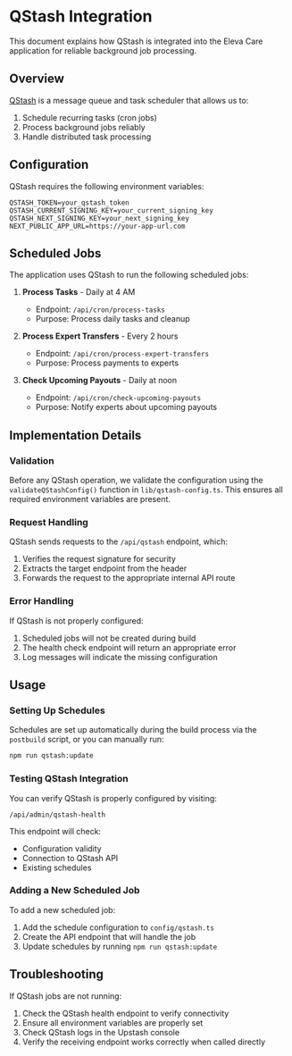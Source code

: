# QStash Integration

This document explains how QStash is integrated into the Eleva Care application for reliable background job processing.

## Overview

[QStash](https://upstash.com/docs/qstash/overall/getstarted) is a message queue and task scheduler that allows us to:

1. Schedule recurring tasks (cron jobs)
2. Process background jobs reliably
3. Handle distributed task processing

## Configuration

QStash requires the following environment variables:

```
QSTASH_TOKEN=your_qstash_token
QSTASH_CURRENT_SIGNING_KEY=your_current_signing_key
QSTASH_NEXT_SIGNING_KEY=your_next_signing_key
NEXT_PUBLIC_APP_URL=https://your-app-url.com
```

## Scheduled Jobs

The application uses QStash to run the following scheduled jobs:

1. **Process Tasks** - Daily at 4 AM

   - Endpoint: `/api/cron/process-tasks`
   - Purpose: Process daily tasks and cleanup

2. **Process Expert Transfers** - Every 2 hours

   - Endpoint: `/api/cron/process-expert-transfers`
   - Purpose: Process payments to experts

3. **Check Upcoming Payouts** - Daily at noon
   - Endpoint: `/api/cron/check-upcoming-payouts`
   - Purpose: Notify experts about upcoming payouts

## Implementation Details

### Validation

Before any QStash operation, we validate the configuration using the `validateQStashConfig()` function in `lib/qstash-config.ts`. This ensures all required environment variables are present.

### Request Handling

QStash sends requests to the `/api/qstash` endpoint, which:

1. Verifies the request signature for security
2. Extracts the target endpoint from the header
3. Forwards the request to the appropriate internal API route

### Error Handling

If QStash is not properly configured:

1. Scheduled jobs will not be created during build
2. The health check endpoint will return an appropriate error
3. Log messages will indicate the missing configuration

## Usage

### Setting Up Schedules

Schedules are set up automatically during the build process via the `postbuild` script, or you can manually run:

```bash
npm run qstash:update
```

### Testing QStash Integration

You can verify QStash is properly configured by visiting:

```
/api/admin/qstash-health
```

This endpoint will check:

- Configuration validity
- Connection to QStash API
- Existing schedules

### Adding a New Scheduled Job

To add a new scheduled job:

1. Add the schedule configuration to `config/qstash.ts`
2. Create the API endpoint that will handle the job
3. Update schedules by running `npm run qstash:update`

## Troubleshooting

If QStash jobs are not running:

1. Check the QStash health endpoint to verify connectivity
2. Ensure all environment variables are properly set
3. Check QStash logs in the Upstash console
4. Verify the receiving endpoint works correctly when called directly
